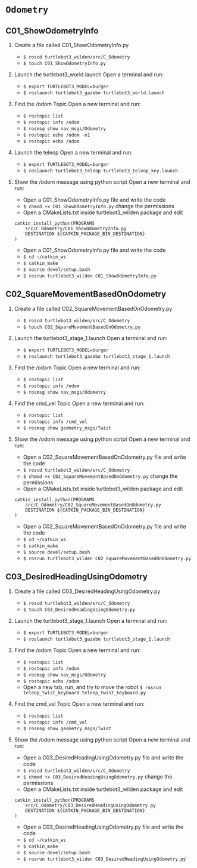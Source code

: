 # `Odometry`

## C01_ShowOdometryInfo

1. Create a file called C01_ShowOdometryInfo.py

   - `$ roscd turtlebot3_wilden/src/C_Odometry`
   - `$ touch C01_ShowOdometryInfo.py`

2. Launch the turtlebot3_world.launch
   Open a terminal and run:

   - `$ export TURTLEBOT3_MODEL=burger`
   - `$ roslaunch turtlebot3_gazebo turtlebot3_world.launch`

3. Find the /odom Topic
   Open a new terminal and run:

   - `$ rostopic list`
   - `$ rostopic info /odom`
   - `$ rosmsg show nav_msgs/Odometry`
   - `$ rostopic echo /odom -n1`
   - `$ rostopic echo /odom`

4. Launch the teleop
   Open a new terminal and run:

   - `$ export TURTLEBOT3_MODEL=burger`
   - `$ roslaunch turtlebot3_teleop turtlebot3_teleop_key.launch`

5. Show the /odom message using python script
   Open a new terminal and run:

   - Open a C01_ShowOdometryInfo.py file and write the code
   - `$ chmod +x C01_ShowOdometryInfo.py` change the permissions
   - Open a CMakeLists.txt inside turtlebot3_wilden package and edit

   ```
   catkin_install_python(PROGRAMS
       src/C_Odometry/C01_ShowOdometryInfo.py
       DESTINATION ${CATKIN_PACKAGE_BIN_DESTINATION}
   )
   ```

   - Open a C01_ShowOdometryInfo.py file and write the code
   - `$ cd ~/catkin_ws`
   - `$ catkin_make`
   - `$ source devel/setup.bash`
   - `$ rosrun turtlebot3_wilden C01_ShowOdometryInfo.py`

## C02_SquareMovementBasedOnOdometry

1. Create a file called C02_SquareMovementBasedOnOdometry.py

   - `$ roscd turtlebot3_wilden/src/C_Odometry`
   - `$ touch C02_SquareMovementBasedOnOdometry.py`

2. Launch the turtlebot3_stage_1.launch
   Open a terminal and run:

   - `$ export TURTLEBOT3_MODEL=burger`
   - `$ roslaunch turtlebot3_gazebo turtlebot3_stage_1.launch`

3. Find the /odom Topic
   Open a new terminal and run:

   - `$ rostopic list`
   - `$ rostopic info /odom`
   - `$ rosmsg show nav_msgs/Odometry`

4. Find the cmd_vel Topic
   Open a new terminal and run:

   - `$ rostopic list`
   - `$ rostopic info /cmd_vel`
   - `$ rosmsg show geometry_msgs/Twist`

5. Show the /odom message using python script
   Open a new terminal and run:

   - Open a C02_SquareMovementBasedOnOdometry.py file and write the code
   - `$ roscd turtlebot3_wilden/src/C_Odometry`
   - `$ chmod +x C02_SquareMovementBasedOnOdometry.py` change the permissions
   - Open a CMakeLists.txt inside turtlebot3_wilden package and edit

   ```
   catkin_install_python(PROGRAMS
       src/C_Odometry/C02_SquareMovementBasedOnOdometry.py
       DESTINATION ${CATKIN_PACKAGE_BIN_DESTINATION}
   )
   ```

   - Open a C02_SquareMovementBasedOnOdometry.py file and write the code
   - `$ cd ~/catkin_ws`
   - `$ catkin_make`
   - `$ source devel/setup.bash`
   - `$ rosrun turtlebot3_wilden C02_SquareMovementBasedOnOdometry.py`

## C03_DesiredHeadingUsingOdometry

1. Create a file called C03_DesiredHeadingUsingOdometry.py

   - `$ roscd turtlebot3_wilden/src/C_Odometry`
   - `$ touch C03_DesiredHeadingUsingOdometry.py`

2. Launch the turtlebot3_stage_1.launch
   Open a terminal and run:

   - `$ export TURTLEBOT3_MODEL=burger`
   - `$ roslaunch turtlebot3_gazebo turtlebot3_stage_1.launch`

3. Find the /odom Topic
   Open a new terminal and run:

   - `$ rostopic list`
   - `$ rostopic info /odom`
   - `$ rosmsg show nav_msgs/Odometry`
   - `$ rostopic echo /odom`
   - Open a new tab, run, and try to move the robot
     `$ rosrun teleop_twist_keyboard teleop_twist_keyboard.py`

4. Find the cmd_vel Topic
   Open a new terminal and run:

   - `$ rostopic list`
   - `$ rostopic info /cmd_vel`
   - `$ rosmsg show geometry_msgs/Twist`

5. Show the /odom message using python script
   Open a new terminal and run:

   - Open a C03_DesiredHeadingUsingOdometry.py file and write the code
   - `$ roscd turtlebot3_wilden/src/C_Odometry`
   - `$ chmod +x C03_DesiredHeadingUsingOdometry.py` change the permissions
   - Open a CMakeLists.txt inside turtlebot3_wilden package and edit

   ```
   catkin_install_python(PROGRAMS
       src/C_Odometry/C03_DesiredHeadingUsingOdometry.py
       DESTINATION ${CATKIN_PACKAGE_BIN_DESTINATION}
   )
   ```

   - Open a C03_DesiredHeadingUsingOdometry.py file and write the code
   - `$ cd ~/catkin_ws`
   - `$ catkin_make`
   - `$ source devel/setup.bash`
   - `$ rosrun turtlebot3_wilden C03_DesiredHeadingUsingOdometry.py`
